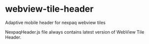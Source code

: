 # webview-tile-header
Adaptive mobile header for nexpaq webview tiles

NexpaqHeader.js file always contains latest version of WebView Tile Header.
